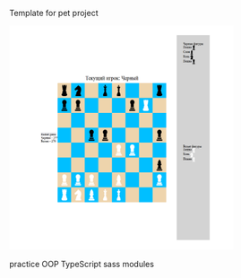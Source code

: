Template for pet project

<img src="./public/game.png" width="400" height="400" title="hover text">

practice OOP
TypeScript
sass modules